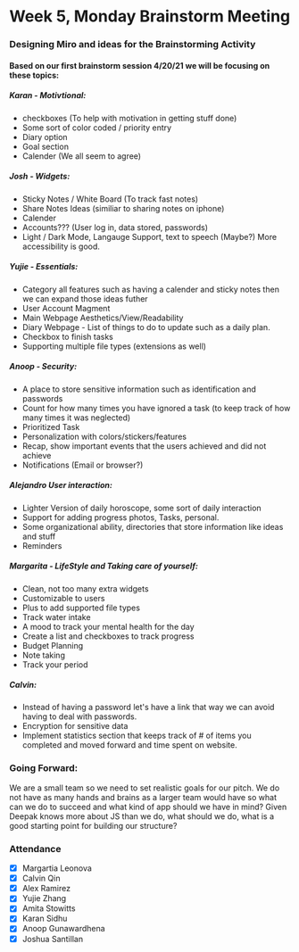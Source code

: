 # Week 5, Monday Brainstorm Meeting
### Designing Miro and ideas for the Brainstorming Activity
#### Based on our first brainstorm session 4/20/21 we will be focusing on these topics:
##### Karan - Motivtional: 
   - checkboxes (To help with motivation in getting stuff done) 
   - Some sort of color coded / priority entry
   - Diary option 
   - Goal section
   - Calender (We all seem to agree)
##### Josh - Widgets:
   - Sticky Notes / White Board (To track fast notes)
   - Share Notes Ideas (similiar to sharing notes on iphone)
   - Calender 
   - Accounts??? (User log in, data stored, passwords)
   - Light / Dark Mode, Langauge Support, text to speech (Maybe?) More accessibility is good.
##### Yujie - Essentials:
   - Category all features such as having a calender and sticky notes then we can expand those ideas futher
   - User Account Magment
   - Main Webpage Aesthetics/View/Readability
   - Diary Webpage - List of things to do to update such as a daily plan.
   - Checkbox to finish tasks
   - Supporting multiple file types (extensions as well)
##### Anoop - Security:
   - A place to store sensitive information such as identification and passwords
   - Count for how many times you have ignored a task (to keep track of how many times it was neglected)
   - Prioritized Task
   - Personalization with colors/stickers/features
   - Recap, show important events that the users achieved and did not achieve
   - Notifications (Email or browser?)
##### Alejandro User interaction:
   - Lighter Version of daily horoscope, some sort of daily interaction 
   - Support for adding progress photos, Tasks, personal.
   - Some organizational ability, directories that store information like ideas and stuff
   - Reminders 
##### Margarita - LifeStyle and Taking care of yourself:
   - Clean, not too many extra widgets
   - Customizable to users
   - Plus to add supported file types
   - Track water intake
   - A mood to track your mental health for the day
   - Create a list and checkboxes to track progress
   - Budget Planning
   - Note taking
   - Track your period
##### Calvin:
   - Instead of having a password let's have a link that way we can avoid having to deal with passwords.
   - Encryption for sensitive data
   - Implement statistics section that keeps track of # of items you completed and moved forward and time spent on website.

### Going Forward:
We are a small team so we need to set realistic goals for our pitch.
We do not have as many hands and brains as a larger team would have so what can we do to succeed and what kind of app should we have in mind?
Given Deepak knows more about JS than we do, what should we do, what is a good starting point for building our structure?

### Attendance ###
- [x] Margartia Leonova
- [x] Calvin Qin
- [x] Alex Ramirez
- [x] Yujie Zhang
- [x] Amita Stowitts
- [x] Karan Sidhu
- [x] Anoop Gunawardhena
- [x] Joshua Santillan
